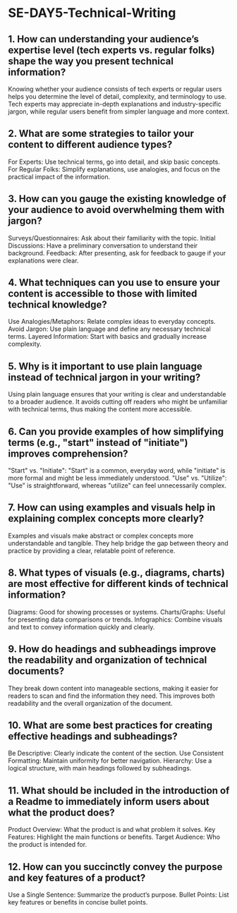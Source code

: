 # SE-DAY5-Technical-Writing
## 1. How can understanding your audience’s expertise level (tech experts vs. regular folks) shape the way you present technical information?

Knowing whether your audience consists of tech experts or regular users helps you determine the level of detail, complexity, and terminology to use. Tech experts may appreciate in-depth explanations and industry-specific jargon, while regular users benefit from simpler language and more context.

## 2. What are some strategies to tailor your content to different audience types?

For Experts: Use technical terms, go into detail, and skip basic concepts.
For Regular Folks: Simplify explanations, use analogies, and focus on the practical impact of the information.

## 3. How can you gauge the existing knowledge of your audience to avoid overwhelming them with jargon?

Surveys/Questionnaires: Ask about their familiarity with the topic.
Initial Discussions: Have a preliminary conversation to understand their background.
Feedback: After presenting, ask for feedback to gauge if your explanations were clear.

## 4. What techniques can you use to ensure your content is accessible to those with limited technical knowledge?

Use Analogies/Metaphors: Relate complex ideas to everyday concepts.
Avoid Jargon: Use plain language and define any necessary technical terms.
Layered Information: Start with basics and gradually increase complexity.

## 5. Why is it important to use plain language instead of technical jargon in your writing?

Using plain language ensures that your writing is clear and understandable to a broader audience. It avoids cutting off readers who might be unfamiliar with technical terms, thus making the content more accessible.

## 6. Can you provide examples of how simplifying terms (e.g., "start" instead of "initiate") improves comprehension?

"Start" vs. "Initiate": "Start" is a common, everyday word, while "initiate" is more formal and might be less immediately understood.
"Use" vs. "Utilize": "Use" is straightforward, whereas "utilize" can feel unnecessarily complex.

## 7. How can using examples and visuals help in explaining complex concepts more clearly?

Examples and visuals make abstract or complex concepts more understandable and tangible. They help bridge the gap between theory and practice by providing a clear, relatable point of reference.

## 8. What types of visuals (e.g., diagrams, charts) are most effective for different kinds of technical information?

Diagrams: Good for showing processes or systems.
Charts/Graphs: Useful for presenting data comparisons or trends.
Infographics: Combine visuals and text to convey information quickly and clearly.

## 9. How do headings and subheadings improve the readability and organization of technical documents?

They break down content into manageable sections, making it easier for readers to scan and find the information they need. This improves both readability and the overall organization of the document.

## 10. What are some best practices for creating effective headings and subheadings?

Be Descriptive: Clearly indicate the content of the section.
Use Consistent Formatting: Maintain uniformity for better navigation.
Hierarchy: Use a logical structure, with main headings followed by subheadings.

## 11. What should be included in the introduction of a Readme to immediately inform users about what the product does?

Product Overview: What the product is and what problem it solves.
Key Features: Highlight the main functions or benefits.
Target Audience: Who the product is intended for.

## 12. How can you succinctly convey the purpose and key features of a product?

Use a Single Sentence: Summarize the product’s purpose.
Bullet Points: List key features or benefits in concise bullet points.
